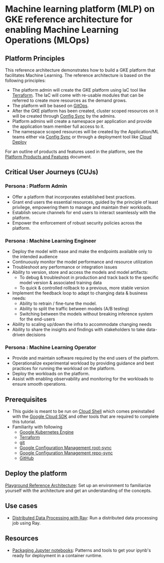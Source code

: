 # Machine learning platform (MLP) on GKE reference architecture for enabling Machine Learning Operations (MLOps)

## Platform Principles

This reference architecture demonstrates how to build a GKE platform that facilitates Machine Learning. The reference architecture is based on the following principles:

- The platform admin will create the GKE platform using IaC tool like [Terraform][terraform]. The IaC will come with re-usable modules that can be referred to create more resources as the demand grows.
- The platform will be based on [GitOps][gitops].
- After the GKE platform has been created, cluster scoped resources on it will be created through [Config Sync][config-sync] by the admins.
- Platform admins will create a namespace per application and provide the application team member full access to it.
- The namespace scoped resources will be created by the Application/ML teams either via [Config Sync][config-sync] or through a deployment tool like [Cloud Deploy][cloud-deploy]

For an outline of products and features used in the platform, see the [Platform Products and Features](/best-practices/ml-platform/docs/platform/products-and-features.md) document.

## Critical User Journeys (CUJs)

### Persona : Platform Admin

- Offer a platform that incorporates established best practices.
- Grant end users the essential resources, guided by the principle of least privilege, empowering them to manage and maintain their workloads.
- Establish secure channels for end users to interact seamlessly with the platform.
- Empower the enforcement of robust security policies across the platform.

### Persona : Machine Learning Engineer

- Deploy the model with ease and make the endpoints available only to the intended audience
- Continuously monitor the model performance and resource utilization
- Troubleshoot any performance or integration issues
- Ability to version, store and access the models and model artifacts:
  - To debug & troubleshoot in production and track back to the specific model version & associated training data
  - To quick & controlled rollback to a previous, more stable version
- Implement the feedback loop to adapt to changing data & business needs:
  - Ability to retrain / fine-tune the model.
  - Ability to split the traffic between models (A/B testing)
  - Switching between the models without breaking inference system for the end-users
- Ability to scaling up/down the infra to accommodate changing needs
- Ability to share the insights and findings with stakeholders to take data-driven decisions

### Persona : Machine Learning Operator

- Provide and maintain software required by the end users of the platform.
- Operationalize experimental workload by providing guidance and best practices for running the workload on the platform.
- Deploy the workloads on the platform.
- Assist with enabling observability and monitoring for the workloads to ensure smooth operations.

## Prerequisites

- This guide is meant to be run on [Cloud Shell](https://shell.cloud.google.com) which comes preinstalled with the [Google Cloud SDK](https://cloud.google.com/sdk) and other tools that are required to complete this tutorial.
- Familiarity with following
  - [Google Kubernetes Engine][gke]
  - [Terraform][terraform]
  - [git][git]
  - [Google Configuration Management root-sync][root-sync]
  - [Google Configuration Management repo-sync][repo-sync]
  - [GitHub][github]

## Deploy the platform

[Playground Reference Architecture](examples/platform/playground/README.md): Set up an environment to familiarize yourself with the architecture and get an understanding of the concepts.

## Use cases

- [Distributed Data Processing with Ray](examples/use-case/data-processing/ray/README.md): Run a distributed data processing job using Ray.

## Resources

- [Packaging Jupyter notebooks](docs/notebook/packaging.md): Patterns and tools to get your ipynb's ready for deployment in a container runtime.

[gitops]: https://about.gitlab.com/topics/gitops/
[repo-sync]: https://cloud.google.com/anthos-config-management/docs/reference/rootsync-reposync-fields
[root-sync]: https://cloud.google.com/anthos-config-management/docs/reference/rootsync-reposync-fields
[config-sync]: https://cloud.google.com/anthos-config-management/docs/config-sync-overview
[cloud-deploy]: https://cloud.google.com/deploy?hl=en
[terraform]: https://www.terraform.io/
[gke]: https://cloud.google.com/kubernetes-engine?hl=en
[git]: https://git-scm.com/
[github]: https://github.com/
[gcp-project]: https://cloud.google.com/resource-manager/docs/creating-managing-projects
[personal-access-token]: https://docs.github.com/en/authentication/keeping-your-account-and-data-secure/managing-your-personal-access-tokens
[machine-user-account]: https://docs.github.com/en/get-started/learning-about-github/types-of-github-accounts
